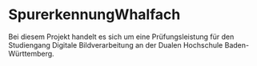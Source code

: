 # SpurerkennungWhalfach
Bei diesem Projekt handelt es sich um eine Prüfungsleistung für den Studiengang Digitale Bildverarbeitung an der Dualen Hochschule Baden-Württemberg.
